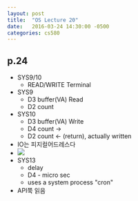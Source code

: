 ```yaml
---
layout: post
title:  "OS Lecture 20"
date:   2016-03-24 14:30:00 -0500
categories: cs580
---
```




## p.24
* SYS9/10
	* READ/WRITE Terminal
* SYS9
	* D3 buffer(VA) Read
	* D2 count
* SYS10
	* D3 buffer(VA) Write
	* D4 count ->
	* D2 count <- (return), actually written
* IO는 피지컬어드레스다
* ![](OSLEC20A)
* SYS13
	* delay 
	* D4 - micro sec
	* uses a system process "cron"
*  API쭉 읽음



